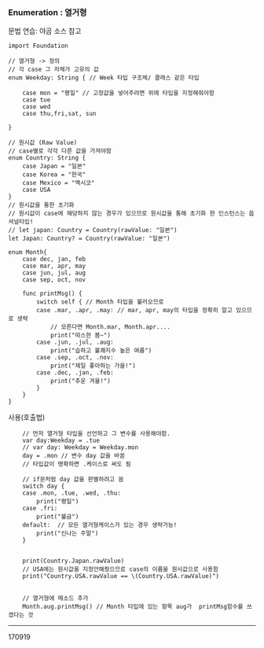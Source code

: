 ###	Enumeration : 열거형 
문법 연습: 야곰 소스 참고	

	
	import Foundation
	
	// 열거형 -> 정의
	// 각 case 그 자체가 고유의 값
	enum Weekday: String { // Week 타입 구조체/ 클래스 같은 타입
	    
	    case mon = "평일" // 고정값을 넣어주려면 위에 타입을 지정해줘야함
	    case tue
	    case wed
	    case thu,fri,sat, sun
	    
	}
	
	// 원시값 (Raw Value)
	// case별로 각각 다른 값을 가져야함
	enum Country: String {
	    case Japan = "일본"
	    case Korea = "한국"
	    case Mexico = "멕시코"
	    case USA
	}
	// 원시값을 통한 초기화
	// 원시값이 case에 해당하지 않는 경우가 있으므로 원시값을 통해 초기화 한 인스턴스는 옵셔널타입!
	// let japan: Country = Country(rawValue: "일본")
	let Japan: Country? = Country(rawValue: "일본")
	
	enum Month{
	    case dec, jan, feb
	    case mar, apr, may
	    case jun, jul, aug
	    case sep, oct, nov
	    
	    func printMsg() {
	        switch self { // Month 타입을 불러오므로
	        case .mar, .apr, .may: // mar, apr, may의 타입을 정확히 알고 있으므로 생략
	            // 모른다면 Month.mar, Month.apr....
	            print("따스한 봄~")
	        case .jun, .jul, .aug:
	            print("습하고 불쾌지수 높은 여름")
	        case .sep, .oct, .nov:
	            print("제일 좋아하는 가을!")
	        case .dec, .jan, .feb:
	            print("추운 겨울!")
	        }
	    }
	}

사용(호출법) 

		// 먼저 열거형 타입을 선언하고 그 변수를 사용해야함.
        var day:Weekday = .tue
        // var day: Weekday = Weekday.mon
        day = .mon // 변수 day 값을 바꿈
        // 타입값이 명확하면 .케이스로 써도 됨
        
        // if문처럼 day 값을 판별하려고 씀
        switch day {
        case .mon, .tue, .wed, .thu:
            print("평일")
        case .fri:
            print("불금")
        default:  // 모든 열거형케이스가 있는 경우 생략가능!
            print("신나는 주말")
        }
        
        
        print(Country.Japan.rawValue)
        // USA에는 원시값을 지정안해줬으므로 case의 이름을 원시값으로 사용함
        print("Country.USA.rawValue == \(Country.USA.rawValue)")
        
    
        // 열거형에 메소드 추가
        Month.aug.printMsg() // Month 타입에 있는 항목 aug가  printMsg함수를 쓰겠다는 것

_____
170919



		
		
	